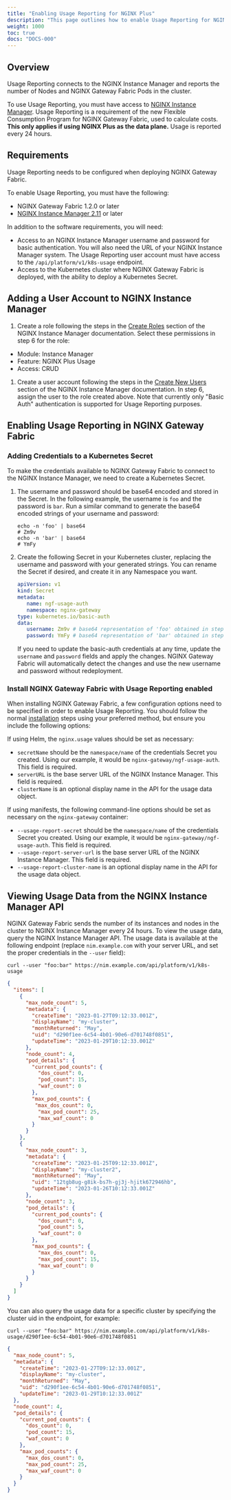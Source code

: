 ```yaml
---
title: "Enabling Usage Reporting for NGINX Plus"
description: "This page outlines how to enable Usage Reporting for NGINX Gateway Fabric and how to view the usage data through the API."
weight: 1000
toc: true
docs: "DOCS-000"
---
```


## Overview

Usage Reporting connects to the NGINX Instance Manager and reports the number of Nodes and NGINX Gateway Fabric Pods in the cluster.

To use Usage Reporting, you must have access to [NGINX Instance Manager](https://www.nginx.com/products/nginx-management-suite/instance-manager). Usage Reporting is a requirement of the new Flexible Consumption Program for NGINX Gateway Fabric, used to calculate costs. **This only applies if using NGINX Plus as the data plane.** Usage is reported every 24 hours.

## Requirements

Usage Reporting needs to be configured when deploying NGINX Gateway Fabric.

To enable Usage Reporting, you must have the following:

- NGINX Gateway Fabric 1.2.0 or later
- [NGINX Instance Manager 2.11](https://docs.nginx.com/nginx-management-suite) or later

In addition to the software requirements, you will need:

- Access to an NGINX Instance Manager username and password for basic authentication. You will also need the URL of your NGINX Instance Manager system. The Usage Reporting user account must have access to the `/api/platform/v1/k8s-usage` endpoint.
- Access to the Kubernetes cluster where NGINX Gateway Fabric is deployed, with the ability to deploy a Kubernetes Secret.

## Adding a User Account to NGINX Instance Manager

1. Create a role following the steps in the [Create Roles](https://docs.nginx.com/nginx-management-suite/admin-guides/rbac/create-roles/) section of the NGINX Instance Manager documentation. Select these permissions in step 6 for the role:

- Module: Instance Manager
- Feature: NGINX Plus Usage
- Access: CRUD

1. Create a user account following the steps in the [Create New Users](https://docs.nginx.com/nginx-management-suite/admin-guides/authentication/basic-authentication/#create-users) section of the NGINX Instance Manager documentation. In step 6, assign the user to the role created above. Note that currently only "Basic Auth" authentication is supported for Usage Reporting purposes.

## Enabling Usage Reporting in NGINX Gateway Fabric

### Adding Credentials to a Kubernetes Secret

To make the credentials available to NGINX Gateway Fabric to connect to the NGINX Instance Manager, we need to create a Kubernetes Secret.

1. The username and password should be base64 encoded and stored in the Secret. In the following example, the username is `foo` and the password is `bar`. Run a similar command to generate the base64 encoded strings of your username and password:

   ```shell
   echo -n 'foo' | base64
   # Zm9v
   echo -n 'bar' | base64
   # YmFy
   ```

1. Create the following Secret in your Kubernetes cluster, replacing the username and password with your generated strings. You can rename the Secret if desired, and create it in any Namespace you want.

   ```yaml
   apiVersion: v1
   kind: Secret
   metadata:
      name: ngf-usage-auth
      namespace: nginx-gateway
   type: kubernetes.io/basic-auth
   data:
      username: Zm9v # base64 representation of 'foo' obtained in step 1
      password: YmFy # base64 representation of 'bar' obtained in step 1
   ```

   If you need to update the basic-auth credentials at any time, update the `username` and `password` fields and apply the changes. NGINX Gateway Fabric will automatically detect the changes and use the new username and password without redeployment.

### Install NGINX Gateway Fabric with Usage Reporting enabled

When installing NGINX Gateway Fabric, a few configuration options need to be specified in order to enable Usage Reporting. You should follow the normal [installation](https://docs.nginx.com/nginx-gateway-fabric/installation/) steps using your preferred method, but ensure you include the following options:

If using Helm, the `nginx.usage` values should be set as necessary:

- `secretName` should be the `namespace/name` of the credentials Secret you created. Using our example, it would be `nginx-gateway/ngf-usage-auth`. This field is required.
- `serverURL` is the base server URL of the NGINX Instance Manager. This field is required.
- `clusterName` is an optional display name in the API for the usage data object.

If using manifests, the following command-line options should be set as necessary on the `nginx-gateway` container:

- `--usage-report-secret` should be the `namespace/name` of the credentials Secret you created. Using our example, it would be `nginx-gateway/ngf-usage-auth`. This field is required.
- `--usage-report-server-url` is the base server URL of the NGINX Instance Manager. This field is required.
- `--usage-report-cluster-name` is an optional display name in the API for the usage data object.

## Viewing Usage Data from the NGINX Instance Manager API

NGINX Gateway Fabric sends the number of its instances and nodes in the cluster to NGINX Instance Manager every 24 hours. To view the usage data, query the NGINX Instance Manager API. The usage data is available at the following endpoint (replace `nim.example.com` with your server URL, and set the proper credentials in the `--user` field):

```shell
curl --user "foo:bar" https://nim.example.com/api/platform/v1/k8s-usage
```

```json
{
  "items": [
    {
      "max_node_count": 5,
      "metadata": {
        "createTime": "2023-01-27T09:12:33.001Z",
        "displayName": "my-cluster",
        "monthReturned": "May",
        "uid": "d290f1ee-6c54-4b01-90e6-d701748f0851",
        "updateTime": "2023-01-29T10:12:33.001Z"
      },
      "node_count": 4,
      "pod_details": {
        "current_pod_counts": {
          "dos_count": 0,
          "pod_count": 15,
          "waf_count": 0
        },
        "max_pod_counts": {
         "max_dos_count": 0,
          "max_pod_count": 25,
          "max_waf_count": 0
        }
      }
    },
    {
      "max_node_count": 3,
      "metadata": {
        "createTime": "2023-01-25T09:12:33.001Z",
        "displayName": "my-cluster2",
        "monthReturned": "May",
        "uid": "12tgb8ug-g8ik-bs7h-gj3j-hjitk672946hb",
        "updateTime": "2023-01-26T10:12:33.001Z"
      },
      "node_count": 3,
      "pod_details": {
        "current_pod_counts": {
          "dos_count": 0,
          "pod_count": 5,
          "waf_count": 0
        },
        "max_pod_counts": {
          "max_dos_count": 0,
          "max_pod_count": 15,
          "max_waf_count": 0
        }
      }
    }
  ]
}
```

You can also query the usage data for a specific cluster by specifying the cluster uid in the endpoint, for example:

```shell
curl --user "foo:bar" https://nim.example.com/api/platform/v1/k8s-usage/d290f1ee-6c54-4b01-90e6-d701748f0851
```

```json
{
  "max_node_count": 5,
  "metadata": {
    "createTime": "2023-01-27T09:12:33.001Z",
    "displayName": "my-cluster",
    "monthReturned": "May",
    "uid": "d290f1ee-6c54-4b01-90e6-d701748f0851",
    "updateTime": "2023-01-29T10:12:33.001Z"
  },
  "node_count": 4,
  "pod_details": {
    "current_pod_counts": {
      "dos_count": 0,
      "pod_count": 15,
      "waf_count": 0
    },
    "max_pod_counts": {
      "max_dos_count": 0,
      "max_pod_count": 25,
      "max_waf_count": 0
    }
  }
}
```
